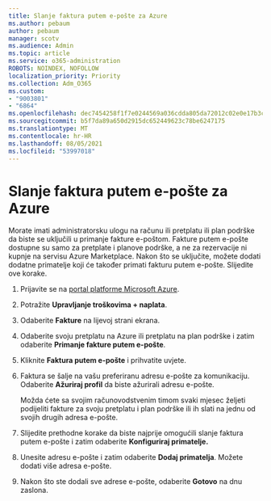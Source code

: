 ```yaml
---
title: Slanje faktura putem e-pošte za Azure
ms.author: pebaum
author: pebaum
manager: scotv
ms.audience: Admin
ms.topic: article
ms.service: o365-administration
ROBOTS: NOINDEX, NOFOLLOW
localization_priority: Priority
ms.collection: Adm_O365
ms.custom:
- "9003801"
- "6864"
ms.openlocfilehash: dec7454258f1f7e0244569a036cdda805da72012c02e0e17b3c1d192f0a2639e
ms.sourcegitcommit: b5f7da89a650d2915dc652449623c78be6247175
ms.translationtype: MT
ms.contentlocale: hr-HR
ms.lasthandoff: 08/05/2021
ms.locfileid: "53997018"
---
```

# <a name="azure-email-invoicing"></a>Slanje faktura putem e-pošte za Azure

Morate imati administratorsku ulogu na računu ili pretplatu ili plan podrške da biste se uključili u primanje fakture e-poštom. Fakture putem e-pošte dostupne su samo za pretplate i planove podrške, a ne za rezervacije ni kupnje na servisu Azure Marketplace. Nakon što se uključite, možete dodati dodatne primatelje koji će također primati fakturu putem e-pošte. Slijedite ove korake.

1. Prijavite se na [portal platforme Microsoft Azure](https://portal.azure.com/).
2. Potražite **Upravljanje troškovima + naplata**.
3. Odaberite **Fakture** na lijevoj strani ekrana.
4. Odaberite svoju pretplatu na Azure ili pretplatu na plan podrške i zatim odaberite **Primanje fakture putem e-pošte**.
5. Kliknite **Faktura putem e-pošte** i prihvatite uvjete.
6. Faktura se šalje na vašu preferiranu adresu e-pošte za komunikaciju. Odaberite **Ažuriraj profil** da biste ažurirali adresu e-pošte.  

    Možda ćete sa svojim računovodstvenim timom svaki mjesec željeti podijeliti fakture za svoju pretplatu i plan podrške ili ih slati na jednu od svojih drugih adresa e-pošte.  

7. Slijedite prethodne korake da biste najprije omogućili slanje faktura putem e-pošte i zatim odaberite **Konfiguriraj primatelje.**
8. Unesite adresu e-pošte i zatim odaberite **Dodaj primatelja**. Možete dodati više adresa e-pošte.
9. Nakon što ste dodali sve adrese e-pošte, odaberite **Gotovo** na dnu zaslona.
